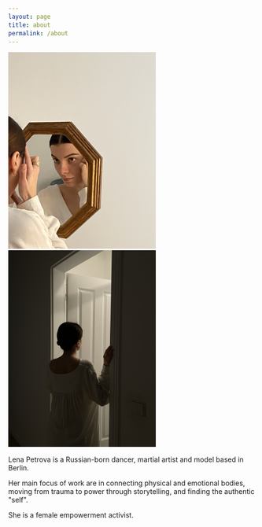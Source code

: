 ```yaml
---
layout: page
title: about
permalink: /about
---
```

<img src="images/about.jpg" height="400" width="300"> <img src="images/about-2.jpg" height="400" width="300">

Lena Petrova is a Russian-born dancer, martial artist and model based in Berlin.

Her main focus of work are in connecting physical and emotional bodies, moving from trauma to power through storytelling, and finding the authentic "self".

She is a female empowerment activist.